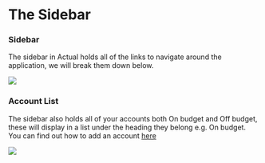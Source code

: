 # The Sidebar

### Sidebar

The sidebar in Actual holds all of the links to navigate around the application, we will break them down below.

![](/img/using-actual/budget-sidebar.png)

### Account List

The sidebar also holds all of your accounts both On budget and Off budget, these will display in a list under the heading they belong e.g. On budget. You can find out how to add an account [here](../accounts/index.md#adding-a-new-account)

![](/img/using-actual/budget-sidebar-accounts.png)
